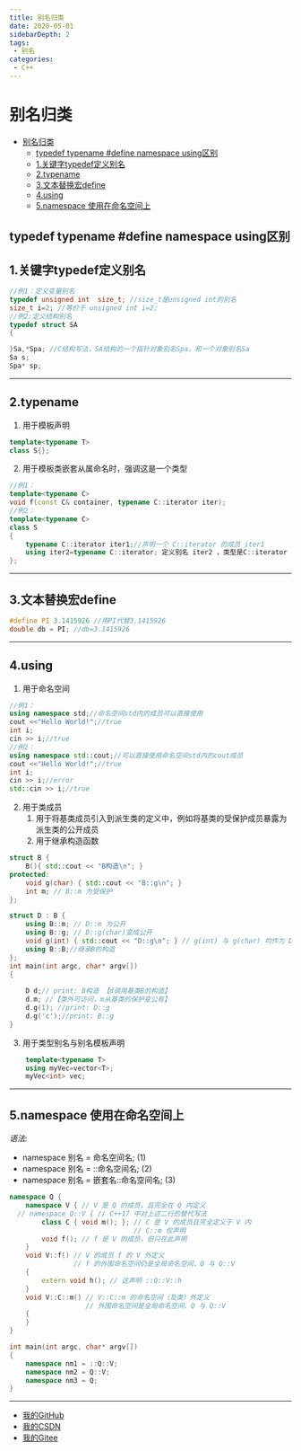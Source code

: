```yaml
---
title: 别名归类
date: 2020-05-01
sidebarDepth: 2
tags:
 - 别名
categories:
 - C++
---
```


# 别名归类
- [别名归类](#别名归类)
	- [typedef typename #define namespace using区别](#typedef-typename-define-namespace-using区别)
	- [1.关键字typedef定义别名](#1关键字typedef定义别名)
	- [2.typename](#2typename)
	- [3.文本替换宏define](#3文本替换宏define)
	- [4.using](#4using)
	- [5.namespace 使用在命名空间上](#5namespace-使用在命名空间上)
## typedef typename #define namespace using区别

## 1.关键字typedef定义别名
```cpp
//例1：定义变量别名
typedef unsigned int  size_t; //size_t是unsigned int的别名
size_t i=2; //等价于 unsigned int i=2;
//例2:定义结构别名
typedef struct SA
{

}Sa,*Spa; //C结构写法，SA结构的一个指针对象别名Spa，和一个对象别名Sa
Sa s;
Spa* sp;
```
-----------
## 2.typename
1. 用于模板声明
```cpp
template<typename T>
class S{};
```
2. 用于模板类嵌套从属命名时，强调这是一个类型
```cpp
//例1：
template<typename C>
void f(const C& container, typename C::iterator iter);
//例2：
template<typename C>
class S
{
    typename C::iterator iter1;//声明一个 C::iterator 的成员 iter1
    using iter2=typename C::iterator; 定义别名 iter2 ，类型是C::iterator
};
```
-----------
## 3.文本替换宏define
```cpp
#define PI 3.1415926 //用PI代替3.1415926
double db = PI; //db=3.1415926
```
-----------
## 4.using
1. 用于命名空间
```cpp
//例1：
using namespace std;//命名空间std内的成员可以直接使用
cout <<"Hello World!";//true
int i;
cin >> i;//true
//例2：
using namespace std::cout;//可以直接使用命名空间std内的cout成员
cout <<"Hello World!";//true
int i;
cin >> i;//error
std::cin >> i;//true
```
2. 用于类成员
   1. 用于将基类成员引入到派生类的定义中，例如将基类的受保护成员暴露为派生类的公开成员
   2. 用于继承构造函数
```cpp
struct B {
	B(){ std::cout << "B构造\n"; }
protected:
	void g(char) { std::cout << "B::g\n"; }
	int m; // B::m 为受保护
};

struct D : B {
	using B::m; // D::m 为公开
	using B::g; // D::g(char)变成公开
	void g(int) { std::cout << "D::g\n"; } // g(int) 与 g(char) 均作为 D 成员可见
	using B::B;//继承B的构造
};
int main(int argc, char* argv[])
{
	
	D d;// print: B构造 【d调用基类B的构造】
	d.m; //【类外可访问，m从基类的保护变公有】
	d.g(1); //print: D::g 
	d.g('c');//print: B::g
}

```
3. 用于类型别名与别名模板声明 
```cpp
	template<typename T>
	using myVec=vector<T>;
	myVec<int> vec;
```
--------
## 5.namespace 使用在命名空间上
*语法:*
* namespace 别名 = 命名空间名;	(1)	
* namespace 别名 = ::命名空间名;	(2)	
* namespace 别名 = 嵌套名::命名空间名;	(3)	

```cpp
namespace Q {
	namespace V { // V 是 Q 的成员，且完全在 Q 内定义
  // namespace Q::V { // C++17 中对上述二行的替代写法
		class C { void m(); }; // C 是 V 的成员且完全定义于 V 内
							   // C::m 仅声明
		void f(); // f 是 V 的成员，但只在此声明
	}
	void V::f() // V 的成员 f 的 V 外定义
				// f 的外围命名空间仍是全局命名空间、Q 与 Q::V
	{
		extern void h(); // 这声明 ::Q::V::h
	}
	void V::C::m() // V::C::m 的命名空间（及类）外定义
				   // 外围命名空间是全局命名空间、Q 与 Q::V
	{
	}
}

int main(int argc, char* argv[])
{
	namespace nm1 = ::Q::V;
	namespace nm2 = Q::V;
	namespace nm3 = Q;
}
```
-----------------
- [我的GitHub](https://github.com/shuhaiwen "https://github.com/shuhaiwen") 
- [我的CSDN](https://blog.csdn.net/u014140383 "https://blog.csdn.net/u014140383")
- [我的Gitee](https://gitee.com/shuhaiwen "https://gitee.com/shuhaiwen")
